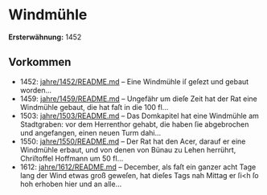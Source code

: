 # Windmühle

**Ersterwähnung:** 1452

## Vorkommen
- 1452: [jahre/1452/README.md](../jahre/1452/README.md) – Eine Windmühle iſ geſezt und gebaut worden...
- 1459: [jahre/1459/README.md](../jahre/1459/README.md) – Ungefähr um dieſe Zeit hat der Rat eine Windmühle
gebaut, die hat faſt in die 100 fl...
- 1503: [jahre/1503/README.md](../jahre/1503/README.md) – Das Domkapitel hat eine Windmühle am Stadtgraben:
vor dem Herrenthor gehabt, die haben ſie abgebrochen und
angefangen, einen neuen Turm dahi...
- 1550: [jahre/1550/README.md](../jahre/1550/README.md) – Der Rat hat den Acer, darauf er eine Windmühle
erbaut, und von denen von Bünau zu Lehen herrührt,
Chriſtoffel Hoffmann um 50 fl...
- 1612: [jahre/1612/README.md](../jahre/1612/README.md) – December, als faſt ein ganzer acht
Tage lang der Wind etwas groß geweſen, hat dieſes Tags
nah Mittag er ſi<h ſo hoh erhoben hier und an alle...
